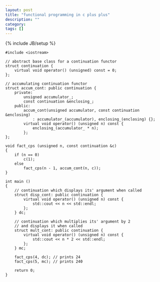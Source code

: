 ```yaml
---
layout: post
title: "functional programming in c plus plus"
description: ""
category: 
tags: []
---
```

{% include JB/setup %}

	#include <iostream>

	// abstract base class for a continuation functor
	struct continuation {
	    virtual void operator() (unsigned) const = 0;
	};

	// accumulating continuation functor
	struct accum_cont: public continuation {
	    private:
	        unsigned accumulator_;
	        const continuation &enclosing_;
	    public:
	        accum_cont(unsigned accumulator, const continuation &enclosing)
	            : accumulator_(accumulator), enclosing_(enclosing) {}; 
	        virtual void operator() (unsigned n) const {
	            enclosing_(accumulator_ * n);
	        };
	};

	void fact_cps (unsigned n, const continuation &c)
	{
	    if (n == 0)
	        c(1);
	    else
	        fact_cps(n - 1, accum_cont(n, c));
	}

	int main ()
	{
	    // continuation which displays its' argument when called
	    struct disp_cont: public continuation {
	        virtual void operator() (unsigned n) const {
	            std::cout << n << std::endl;
	        };
	    } dc;

	    // continuation which multiplies its' argument by 2
	    // and displays it when called
	    struct mult_cont: public continuation {
	        virtual void operator() (unsigned n) const {
	            std::cout << n * 2 << std::endl;
	        };
	    } mc;

	    fact_cps(4, dc); // prints 24
	    fact_cps(5, mc); // prints 240

	    return 0;
	}